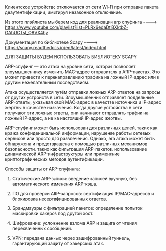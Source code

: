Клиентское устройство отключается от сети Wi-Fi при отправке пакета деаутентификации, имитируя незаконное отключение.

Из этого плэйлиста мы берем код для реализации arp спуфинга ---->
https://www.youtube.com/playlist?list=PLRx6edaDtIBXktbZ-GAhUCTst_O8VX4hy

Документация по библиотеке Scapy ---->
https://scapy.readthedocs.io/en/latest/index.html

ДЛЯ ЗАЩИТЫ БУДЕМ ИСПОЛЬЗОВАТЬ БИБЛИОТЕКУ SCAPY

ARP-спуфинг — это атака на уровне сети, которая позволяет злоумышленнику изменить MAC-адрес отправителя в ARP-пакетах. Это может привести к перенаправлению трафика на ложный IP-адрес или к другим нежелательным последствиям.

Атака осуществляется путём отправки ложных ARP-ответов на запросы от других устройств в сети. Злоумышленник отправляет поддельные ARP-ответы, указывая свой MAC-адрес в качестве источника и IP-адрес жертвы в качестве назначения. Когда другие устройства в сети получают эти ложные ответы, они начинают отправлять трафик на ложный IP-адрес, а не на настоящий IP-адрес жертвы.

ARP-спуфинг может быть использован для различных целей, таких как кража конфиденциальной информации, нарушение работы сетевых сервисов или просто для развлечения. Однако, эта атака может быть обнаружена и предотвращена с помощью различных механизмов безопасности, таких как фильтрация ARP-пакетов, использование динамической ARP-инфраструктуры или применение криптографических методов аутентификации.

Способы защиты от ARP-спуфинга:

1) Статические ARP-записи: введение записей вручную, без автоматического изменения ARP-кэша.

2) ПО для проверки ARP-запросов: сертификация IP/MAC-адресов и блокировка несертифицированных ответов.

3) Брандмауэры с фильтрацией пакетов: определение попыток маскировки хакеров под другой хост.

4) Шифрование: усложнение взлома ARP и защита от чтения перехваченных сообщений.

5) VPN: передача данных через зашифрованный туннель, гарантирующий защиту от хакерских атак.



